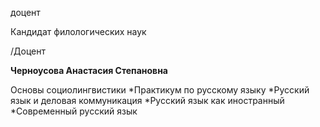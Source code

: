 доцент

Кандидат филологических наук

/Доцент

**Черноусова Анастасия Степановна**

Основы социолингвистики
	*Практикум по русскому языку
	*Русский язык и деловая коммуникация
	*Русский язык как иностранный
	*Современный русский язык